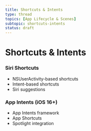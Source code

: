 ```yaml
---
title: Shortcuts & Intents
type: thread
topics: [App Lifecycle & Scenes]
subtopic: shortcuts-intents
status: draft
---
```


# Shortcuts & Intents


### Siri Shortcuts
- NSUserActivity-based shortcuts
- Intent-based shortcuts
- Siri suggestions

### App Intents (iOS 16+)
- App Intents framework
- App Shortcuts
- Spotlight integration

